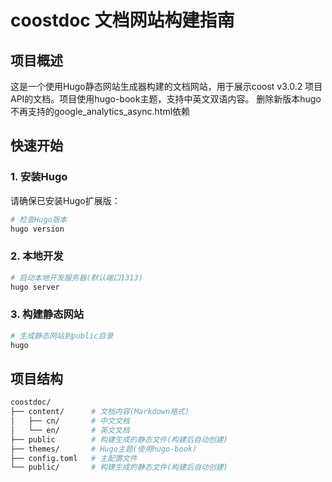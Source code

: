 # coostdoc 文档网站构建指南

## 项目概述
这是一个使用Hugo静态网站生成器构建的文档网站，用于展示coost v3.0.2 项目API的文档。项目使用hugo-book主题，支持中英文双语内容。
删除新版本hugo不再支持的google_analytics_async.html依赖

## 快速开始

### 1. 安装Hugo
请确保已安装Hugo扩展版：
```bash
# 检查Hugo版本
hugo version
```
### 2. 本地开发
```bash
# 启动本地开发服务器(默认端口1313)
hugo server
```
### 3. 构建静态网站
```bash
# 生成静态网站到public目录
hugo
```
## 项目结构
```bash
coostdoc/
├── content/      # 文档内容(Markdown格式)
│   ├── cn/       # 中文文档
│   └── en/       # 英文文档
├── public        # 构建生成的静态文件(构建后自动创建)
├── themes/       # Hugo主题(使用hugo-book)
├── config.toml   # 主配置文件
└── public/       # 构建生成的静态文件(构建后自动创建)
```
